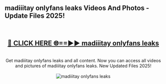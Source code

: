 <h2>madiiitay onlyfans leaks Videos And Photos - Update Files 2025!</h2>
<br>
<div align="center">
<h2><a href="https://linkcuts.com/hfmhzwbr" rel="nofollow">🔴 CLICK HERE 🌐==►► madiiitay onlyfans leaks</a></h2>
<br>
Get madiiitay onlyfans leaks and all content. Now you can access all videos and pictures of madiiitay onlyfans leaks. New Updated Files 2025!
<br>
<br>
<a href="https://linkcuts.com/hfmhzwbr" rel="nofollow" data-target="animated-image.originalLink"><img src="https://i.ibb.co.com/WyWwxjT/player-gif2.gif" alt="madiiitay onlyfans leaks" style="max-width: 100%; display: inline-block;" data-target="animated-image.originalImage"></a>
</div>
<br>
